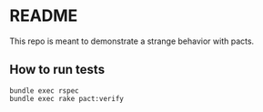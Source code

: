 # README

This repo is meant to demonstrate a strange behavior with pacts.

## How to run tests

```
bundle exec rspec
bundle exec rake pact:verify
```

